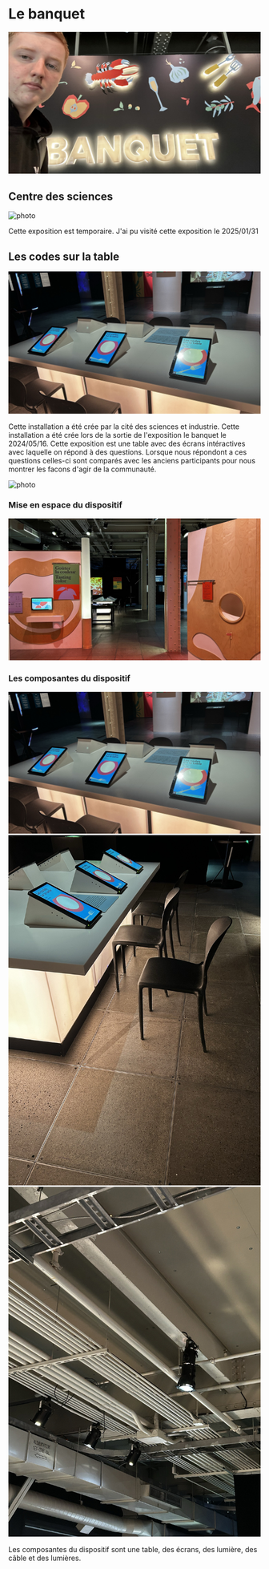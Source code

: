 # Le banquet

![photo](../centre_des_sciences/medias/affiche.jpg)

## Centre des sciences

![photo]()

Cette exposition est temporaire.
J'ai pu visité cette exposition le 2025/01/31

## Les codes sur la table

![photo](../centre_des_sciences/medias/table_dessus.jpg)

Cette installation a été crée par la cité des sciences et industrie.
Cette installation a été crée lors de la sortie de l'exposition le banquet le 2024/05/16.
Cette exposition est une table avec des écrans intéractives avec laquelle on répond à des questions. 
Lorsque nous répondont a ces questions celles-ci sont comparés avec les anciens participants pour nous montrer les facons d'agir de la communauté.

![photo]()

### Mise en espace du dispositif

![photo](../centre_des_sciences/medias/banquet.jpg)


### Les composantes du dispositif

![photo](../centre_des_sciences/medias/table_dessus.jpg)
![photo](../centre_des_sciences/medias/chaise_mise_en_expo.jpg)
![photo](../centre_des_sciences/medias/lumiere.jpg)

Les composantes du dispositif sont une table, des écrans, des lumière, des câble et des lumières.

